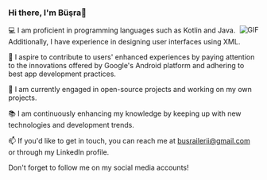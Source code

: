 ### Hi there, I'm Büşra👋

<img align="right" alt="GIF" src="https://media.giphy.com/media/RK5KD6UcUpAt92zZvt/giphy.gif" />
💻 I am proficient in programming languages such as Kotlin and Java. Additionally, I have experience in designing user interfaces using XML.

📱 I aspire to contribute to users' enhanced experiences by paying attention to the innovations offered by Google's Android platform and adhering to best app development practices.

🚀 I am currently engaged in open-source projects and working on my own projects.

📚 I am continuously enhancing my knowledge by keeping up with new technologies and development trends.


📫 If you'd like to get in touch, you can reach me at busrailerii@gmail.com or through my LinkedIn profile.

Don't forget to follow me on my social media accounts!

<!--
**busraileri/busraileri** is a ✨ _special_ ✨ repository because its `README.md` (this file) appears on your GitHub profile.

Here are some ideas to get you started:

- 🔭 I’m currently working on ...
- 🌱 I’m currently learning ...
- 👯 I’m looking to collaborate on ...
- 🤔 I’m looking for help with ...
- 💬 Ask me about ...
- 📫 How to reach me: ...
- 😄 Pronouns: ...
- ⚡ Fun fact: ...
-->
